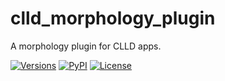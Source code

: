 # clld_morphology_plugin

A morphology plugin for CLLD apps.

[![Versions](https://img.shields.io/pypi/pyversions/clld_morphology_plugin)](https://www.python.org/)
[![PyPI](https://img.shields.io/pypi/v/clld_morphology_plugin.svg)](https://pypi.org/project/clld_morphology_plugin)
[![License](https://img.shields.io/github/license/fmatter/clld_morphology_plugin)](https://www.apache.org/licenses/LICENSE-2.0)